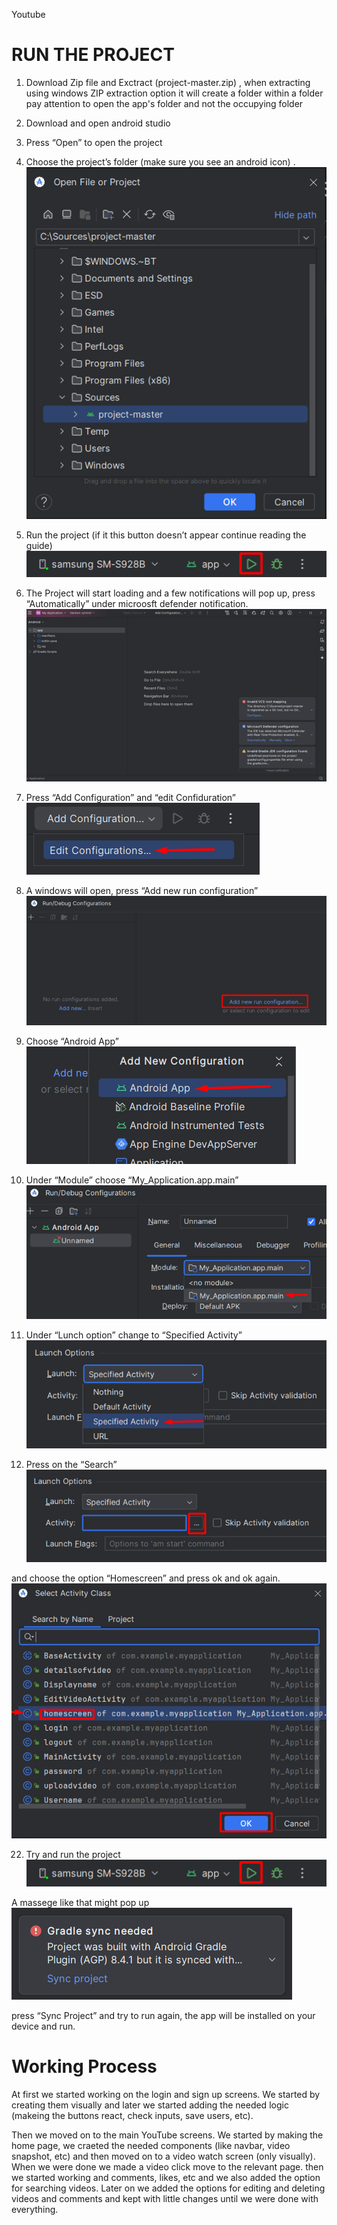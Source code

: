Youtube
# RUN THE PROJECT 
1.	Download Zip file and Exctract (project-master.zip) , when extracting using windows ZIP extraction option it will create a folder within a folder pay attention to open the app's folder and not the occupying folder
2.	Download and open android studio
3.	Press “Open” to open the project 
4.	Choose the project’s folder (make sure you see an android icon) .
     ![Step 1](guide/1.png)
 
6.	Run the project (if it this button doesn’t appear continue reading the guide)
      ![Step 2](guide/2.png)
 
8.	The Project will start loading and a few notifications will pop up, press “Automatically” under microosft defender notification.
    ![Step 3](guide/3.png)
  	
10.	Press “Add Configuration” and “edit Confiduration”
       ![Step 4](guide/4.png)
   	
12.	A windows will open, press “Add new run configuration”
       ![Step 5](guide/5.png)
   	
14.	Choose “Android App”
       ![Step 6](guide/6.png)
   	
16.	Under “Module” choose “My_Application.app.main”
       ![Step 7](guide/7.png)
   	
18.	Under “Lunch option” change to “Specified Activity”
       ![Step 8](guide/8.png)
   	
20.	Press on the “Search”
       ![Step 9](guide/9.png)
   	
and choose the option “Homescreen” and press ok and ok again.
    ![Step 10](guide/10.png)
    
22.	Try and run the project
       ![Step 2](guide/2.png)
   	
A massege like that might pop up
   ![Step 11](guide/11.png)
   
press “Sync Project” and try to run again, the app will be installed on your device and run.

# Working Process 

At first we started working on the login and sign up screens. We started by creating them visually and later we started adding the needed logic (makeing the buttons react, check inputs, save users, etc).

Then we moved on to the main YouTube screens. We started by making the home page, we craeted the needed components (like navbar, video snapshot, etc) and then moved on to a video watch screen (only visually). When we were done we made a video click move to
 the relevant page. then we started working and comments, likes, etc and we also added the option for searching videos. Later on we added the options for editing and deleting videos and comments and kept with little changes until we were done with everything.

